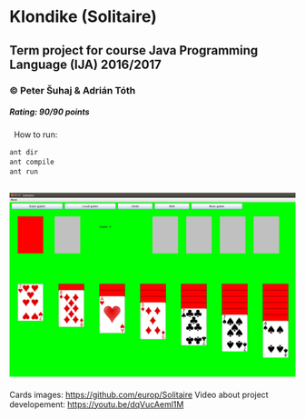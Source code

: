 # Klondike (Solitaire)
## Term project for course Java Programming Language (IJA) 2016/2017
### © Peter Šuhaj & Adrián Tóth
##### Rating: 90/90 points
&nbsp;
How to run:
~~~sh
ant dir
ant compile
ant run
~~~
![Image of Solitaire](https://github.com/peter2141/Solitaire-IJA/blob/master/Solitaire.png)
---
Cards images: https://github.com/europ/Solitaire
Video about project developement: https://youtu.be/dqVucAeml1M
